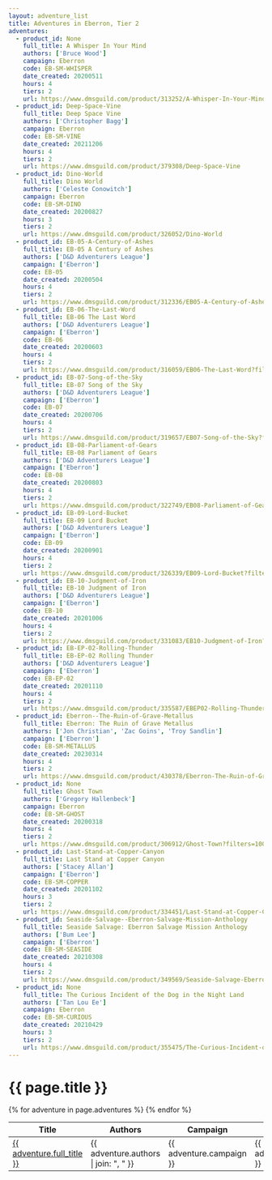 ```yaml
---
layout: adventure_list
title: Adventures in Eberron, Tier 2
adventures:
  - product_id: None
    full_title: A Whisper In Your Mind
    authors: ['Bruce Wood']
    campaign: Eberron
    code: EB-SM-WHISPER
    date_created: 20200511
    hours: 4
    tiers: 2
    url: https://www.dmsguild.com/product/313252/A-Whisper-In-Your-Mind?filters=1000043_0_0_0_0_0_0_0
  - product_id: Deep-Space-Vine
    full_title: Deep Space Vine
    authors: ['Christopher Bagg']
    campaign: Eberron
    code: EB-SM-VINE
    date_created: 20211206
    hours: 4
    tiers: 2
    url: https://www.dmsguild.com/product/379308/Deep-Space-Vine
  - product_id: Dino-World
    full_title: Dino World
    authors: ['Celeste Conowitch']
    campaign: Eberron
    code: EB-SM-DINO
    date_created: 20200827
    hours: 3
    tiers: 2
    url: https://www.dmsguild.com/product/326052/Dino-World
  - product_id: EB-05-A-Century-of-Ashes
    full_title: EB-05 A Century of Ashes
    authors: ['D&D Adventurers League']
    campaign: ['Eberron']
    code: EB-05
    date_created: 20200504
    hours: 4
    tiers: 2
    url: https://www.dmsguild.com/product/312336/EB05-A-Century-of-Ashes?filters=1000043_0_0_0_0_0_0_0
  - product_id: EB-06-The-Last-Word
    full_title: EB-06 The Last Word
    authors: ['D&D Adventurers League']
    campaign: ['Eberron']
    code: EB-06
    date_created: 20200603
    hours: 4
    tiers: 2
    url: https://www.dmsguild.com/product/316059/EB06-The-Last-Word?filters=1000043_0_0_0_0_0_0_0
  - product_id: EB-07-Song-of-the-Sky
    full_title: EB-07 Song of the Sky
    authors: ['D&D Adventurers League']
    campaign: ['Eberron']
    code: EB-07
    date_created: 20200706
    hours: 4
    tiers: 2
    url: https://www.dmsguild.com/product/319657/EB07-Song-of-the-Sky?filters=1000043_0_0_0_0_0_0_0
  - product_id: EB-08-Parliament-of-Gears
    full_title: EB-08 Parliament of Gears
    authors: ['D&D Adventurers League']
    campaign: ['Eberron']
    code: EB-08
    date_created: 20200803
    hours: 4
    tiers: 2
    url: https://www.dmsguild.com/product/322749/EB08-Parliament-of-Gears?filters=1000043_0_0_0_0_0_0_0
  - product_id: EB-09-Lord-Bucket
    full_title: EB-09 Lord Bucket
    authors: ['D&D Adventurers League']
    campaign: ['Eberron']
    code: EB-09
    date_created: 20200901
    hours: 4
    tiers: 2
    url: https://www.dmsguild.com/product/326339/EB09-Lord-Bucket?filters=1000043_0_0_0_0_0_0_0
  - product_id: EB-10-Judgment-of-Iron
    full_title: EB-10 Judgment of Iron
    authors: ['D&D Adventurers League']
    campaign: ['Eberron']
    code: EB-10
    date_created: 20201006
    hours: 4
    tiers: 2
    url: https://www.dmsguild.com/product/331083/EB10-Judgment-of-Iron?filters=1000043_0_0_0_0_0_0_0
  - product_id: EB-EP-02-Rolling-Thunder
    full_title: EB-EP-02 Rolling Thunder
    authors: ['D&D Adventurers League']
    campaign: ['Eberron']
    code: EB-EP-02
    date_created: 20201110
    hours: 4
    tiers: 2
    url: https://www.dmsguild.com/product/335587/EBEP02-Rolling-Thunder?filters=1000043_0_0_0_0_0_0_0
  - product_id: Eberron--The-Ruin-of-Grave-Metallus
    full_title: Eberron: The Ruin of Grave Metallus
    authors: ['Jon Christian', 'Zac Goins', 'Troy Sandlin']
    campaign: ['Eberron']
    code: EB-SM-METALLUS
    date_created: 20230314
    hours: 4
    tiers: 2
    url: https://www.dmsguild.com/product/430378/Eberron-The-Ruin-of-Grave-Metallus
  - product_id: None
    full_title: Ghost Town
    authors: ['Gregory Hallenbeck']
    campaign: Eberron
    code: EB-SM-GHOST
    date_created: 20200318
    hours: 4
    tiers: 2
    url: https://www.dmsguild.com/product/306912/Ghost-Town?filters=1000043_0_0_0_0_0_0_0
  - product_id: Last-Stand-at-Copper-Canyon
    full_title: Last Stand at Copper Canyon
    authors: ['Stacey Allan']
    campaign: ['Eberron']
    code: EB-SM-COPPER
    date_created: 20201102
    hours: 3
    tiers: 2
    url: https://www.dmsguild.com/product/334451/Last-Stand-at-Copper-Canyon?filters=1000043_0_0_0_0_0_0_0
  - product_id: Seaside-Salvage--Eberron-Salvage-Mission-Anthology
    full_title: Seaside Salvage: Eberron Salvage Mission Anthology
    authors: ['Bum Lee']
    campaign: ['Eberron']
    code: EB-SM-SEASIDE
    date_created: 20210308
    hours: 4
    tiers: 2
    url: https://www.dmsguild.com/product/349569/Seaside-Salvage-Eberron-Salvage-Mission-Anthology?filters=1000043_0_0_0_0_0_0_0
  - product_id: None
    full_title: The Curious Incident of the Dog in the Night Land
    authors: ['Tan Lou Ee']
    campaign: Eberron
    code: EB-SM-CURIOUS
    date_created: 20210429
    hours: 3
    tiers: 2
    url: https://www.dmsguild.com/product/355475/The-Curious-Incident-of-the-Dog-in-the-Night-Land?filters=1000043_0_0_0_0_0_0_0
---
```


<h1 class="page-title">{{ page.title }}</h1>

<table class="adventure-table">
  <thead>
    <tr>
      <th>Title</th>
      <th>Authors</th>
      <th>Campaign</th>
      <th>Code</th>
      <th>Date</th>
      <th>Hours</th>
      <th>Tier</th>
    </tr>
  </thead>
  <tbody>
    {% for adventure in page.adventures %}
    <tr>
      <td><a href="{{ adventure.url }}">{{ adventure.full_title }}</a></td>
      <td>{{ adventure.authors | join: ", " }}</td>
      <td>{{ adventure.campaign }}</td>
      <td>{{ adventure.code }}</td>
      <td>{{ adventure.date_created }}</td>
      <td>{{ adventure.hours }}</td>
      <td>{{ adventure.tiers }}</td>
    </tr>
    {% endfor %}
  </tbody>
</table>

